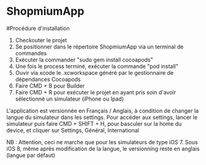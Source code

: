 # ShopmiumApp

#Procédure d'installation
1. Checkouter le projet
2. Se positionner dans le répertoire ShopmiumApp via un terminal de commandes
3. Exécuter la commander "sudo gem install cocoapods"
4. Une fois le process terminé, exécuter la commande "pod install"
5. Ouvir via xcode le .xcworkspace généré par le gestionnaire de dépendances Cocoapods
6. Faire CMD + B pour Builder
7. Faire CMD + R pour exécuter le projet en ayant pris soin d'avoir sélectionné un simulateur (iPhone ou Ipad)

L'application est versionnée en Français / Anglais, à condition de changer la langue du simulateur dans les settings.
Pour accéder aux settings, lancer le simulateur puis faire CMD + SHIFT + H, pour basculer sur la home du device, et cliquer sur Settings, Général, International

NB : Attention, ceci ne marche que pour les simulateurs de type iOS 7. Sous iOS 8, même après modification de la langue, le versionning reste en anglais (langue par défaut)
